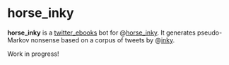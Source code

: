 horse\_inky
===========

**horse\_inky** is a [twitter\_ebooks][twitter-ebooks] bot for
@[horse\_inky][horse-inky]. It generates pseudo-Markov nonsense based on a
corpus of tweets by @[inky][].

Work in progress!


[horse-inky]: https://twitter.com/horse_inky
[inky]: https://twitter.com/inky
[twitter-ebooks]: https://github.com/mispy/twitter_ebooks
[twitter-ebooks-example]: https://github.com/mispy/ebooks_example/blob/master/bots.rb
